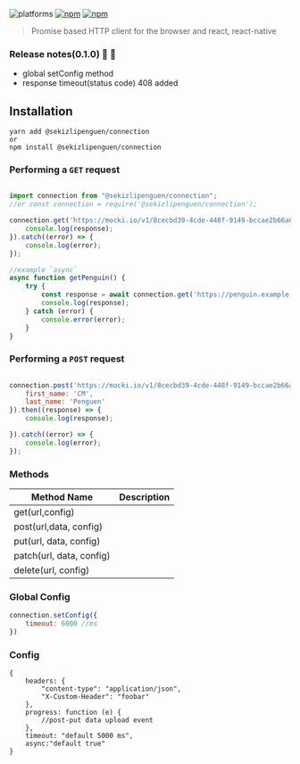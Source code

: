 ![platforms](https://img.shields.io/badge/platforms-Android%20%7C%20iOS-brightgreen.svg?style=flat-square&colorB=191A17)
[![npm](https://img.shields.io/npm/v/@sekizlipenguen/connection.svg?style=flat-square)](https://www.npmjs.com/package/@sekizlipenguen/connection)
[![npm](https://img.shields.io/npm/dm/@sekizlipenguen/connection.svg?style=flat-square&colorB=007ec6)](https://www.npmjs.com/package/@sekizlipenguen/connection)

> Promise based HTTP client for the browser and react, react-native

### Release notes(0.1.0) 🐧 🐐

- global setConfig method
- response timeout(status code) 408 added

## Installation

```
yarn add @sekizlipenguen/connection
or
npm install @sekizlipenguen/connection
```

### Performing a `GET` request

```js

import connection from "@sekizlipenguen/connection";
//or const connection = require('@sekizlipenguen/connection');

connection.get('https://mocki.io/v1/8cecbd39-4cde-448f-9149-bccae2b66a0c').then((response) => {
    console.log(response);
}).catch((error) => {
    console.log(error);
});

//example `async`
async function getPenguin() {
    try {
        const response = await connection.get('https://penguin.example.com?p=1&d=1');
        console.log(response);
    } catch (error) {
        console.error(error);
    }
}

```

### Performing a `POST` request

```js

connection.post('https://mocki.io/v1/8cecbd39-4cde-448f-9149-bccae2b66a0c', {
    first_name: 'CM',
    last_name: 'Penguen'
}).then((response) => {
    console.log(response);

}).catch((error) => {
    console.log(error);
});

```

### Methods

| Method Name              | Description |
|--------------------------|-------------|
| get(url,config)          |             |
| post(url,data, config)   |             |
| put(url, data, config)   |             |
| patch(url, data, config) |             |
| delete(url, config)      |             |

### Global Config

```js
connection.setConfig({
    timeout: 6000 //ms
})
```

### Config

```object
{
    headers: {
        "content-type": "application/json",
        "X-Custom-Header": "foobar"
    },
    progress: function (e) {
        //post-put data upload event
    },
    timeout: "default 5000 ms",
    async:"default true"
}
```
